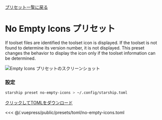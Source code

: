[プリセット一覧に戻る](./README.md#no-empty-icons)

# No Empty Icons プリセット

If toolset files are identified the toolset icon is displayed. If the toolset is not found to determine its version number, it is not displayed. This preset changes the behavior to display the icon only if the toolset information can be determined.

![Empty Icons プリセットのスクリーンショット](/presets/img/no-empty-icons.png)

### 設定

```sh
starship preset no-empty-icons > ~/.config/starship.toml
```

[クリックしてTOMLをダウンロード](/presets/toml/no-empty-icons.toml)

<<< @/.vuepress/public/presets/toml/no-empty-icons.toml
